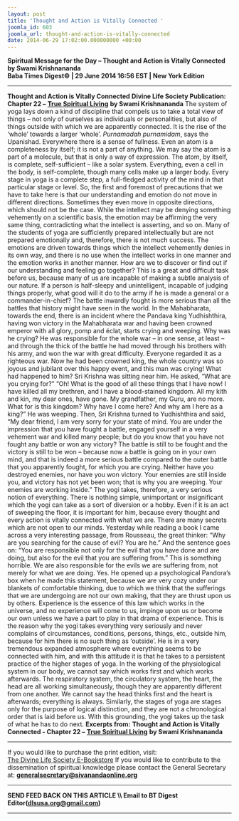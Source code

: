 ```yaml
---
layout: post
title: 'Thought and Action is Vitally Connected '
joomla_id: 603
joomla_url: thought-and-action-is-vitally-connected
date: 2014-06-29 17:02:00.000000000 +00:00
---
```

**Spiritual Message for the Day – Thought and Action is Vitally Connected by Swami Krishnananda**  
**Baba Times Digest© | 29 June 2014 16:56 EST | New York Edition**
* * *  
**Thought and Action is Vitally Connected**
**Divine Life Society Publication: Chapter 22 –** [**True Spiritual Living**](http://www.swami-krishnananda.org/living/living_22.html) **by Swami Krishnananda**
The system of yoga lays down a kind of discipline that compels us to take a total view of things – not only of ourselves as individuals or personalities, but also of things outside with which we are apparently connected.
It is the rise of the ‘whole’ towards a larger ‘whole’. _Purnamadah purnamidam_, says the Upanishad. Everywhere there is a sense of fullness. Even an atom is a completeness by itself; it is not a part of anything. We may say the atom is a part of a molecule, but that is only a way of expression. The atom, by itself, is complete, self-sufficient – like a solar system. Everything, even a cell in the body, is self-complete, though many cells make up a larger body. Every stage in yoga is a complete step, a full-fledged activity of the mind in that particular stage or level.
So, the first and foremost of precautions that we have to take here is that our understanding and emotion do not move in different directions. Sometimes they even move in opposite directions, which should not be the case. While the intellect may be denying something vehemently on a scientific basis, the emotion may be affirming the very same thing, contradicting what the intellect is asserting, and so on. Many of the students of yoga are sufficiently prepared intellectually but are not prepared emotionally and, therefore, there is not much success. The emotions are driven towards things which the intellect vehemently denies in its own way, and there is no use when the intellect works in one manner and the emotion works in another manner.
How are we to discover or find out if our understanding and feeling go together? This is a great and difficult task before us, because many of us are incapable of making a subtle analysis of our nature. If a person is half-sleepy and unintelligent, incapable of judging things properly, what good will it do to the army if he is made a general or a commander-in-chief? The battle inwardly fought is more serious than all the battles that history might have seen in the world.
In the Mahabharata, towards the end, there is an incident where the Pandava king Yudhishthira, having won victory in the Mahabharata war and having been crowned emperor with all glory, pomp and éclat, starts crying and weeping. Why was he crying? He was responsible for the whole war – in one sense, at least – and through the thick of the battle he had moved through his brothers with his army, and won the war with great difficulty. Everyone regarded it as a righteous war. Now he had been crowned king, the whole country was so joyous and jubilant over this happy event, and this man was crying! What had happened to him? Sri Krishna was sitting near him. He asked, “What are you crying for?” “Oh! What is the good of all these things that I have now! I have killed all my brethren, and I have a blood-stained kingdom. All my kith and kin, my dear ones, have gone. My grandfather, my Guru, are no more. What for is this kingdom? Why have I come here? And why am I here as a king?” He was weeping. Then, Sri Krishna turned to Yudhishthira and said, “My dear friend, I am very sorry for your state of mind. You are under the impression that you have fought a battle, engaged yourself in a very vehement war and killed many people; but do you know that you have not fought any battle or won any victory? The battle is still to be fought and the victory is still to be won – because now a battle is going on in your own mind, and that is indeed a more serious battle compared to the outer battle that you apparently fought, for which you are crying. Neither have you destroyed enemies, nor have you won victory. Your enemies are still inside you, and victory has not yet been won; that is why you are weeping. Your enemies are working inside.”
The yogi takes, therefore, a very serious notion of everything. There is nothing simple, unimportant or insignificant which the yogi can take as a sort of diversion or a hobby. Even if it is an act of sweeping the floor, it is important for him, because every thought and every action is vitally connected with what we are.
There are many secrets which are not open to our minds. Yesterday while reading a book I came across a very interesting passage, from Rousseau, the great thinker: “Why are you searching for the cause of evil? You are he.” And the sentence goes on: “You are responsible not only for the evil that you have done and are doing, but also for the evil that you are suffering from.” This is something horrible. We are also responsible for the evils we are suffering from, not merely for what we are doing. Yes. He opened up a psychological Pandora’s box when he made this statement, because we are very cozy under our blankets of comfortable thinking, due to which we think that the sufferings that we are undergoing are not our own making, that they are thrust upon us by others. Experience is the essence of this law which works in the universe, and no experience will come to us, impinge upon us or become our own unless we have a part to play in that drama of experience.
This is the reason why the yogi takes everything very seriously and never complains of circumstances, conditions, persons, things, etc., outside him, because for him there is no such thing as ‘outside’. He is in a very tremendous expanded atmosphere where everything seems to be connected with him, and with this attitude it is that he takes to a persistent practice of the higher stages of yoga.
In the working of the physiological system in our body, we cannot say which works first and which works afterwards. The respiratory system, the circulatory system, the heart, the head are all working simultaneously, though they are apparently different from one another. We cannot say the head thinks first and the heart is afterwards; everything is always. Similarly, the stages of yoga are stages only for the purpose of logical distinction, and they are not a chronological order that is laid before us. With this grounding, the yogi takes up the task of what he has to do next.
**Excerpts from:**
**Thought and Action is Vitally Connected - Chapter 22 –** [**True Spiritual Living**](http://www.swami-krishnananda.org/living/living_22.html) **by Swami Krishnananda**
* * *  
If you would like to purchase the print edition, visit:   
[The Divine Life Society E-Bookstore](http://www.dlshq.org/download/download.htm)
If you would like to contribute to the dissemination of spiritual knowledge please contact the General Secretary at:
[**generalsecretary@sivanandaonline.org**](mailto:generalsecretary@sivanandaonline.org?subject=Contribution%20to%20Dissemination%20of%20Spiritual%20Knowledge)
* * *
**SEND FEED BACK ON THIS ARTICLE \\\ Email to BT Digest Editor[](mailto:dlsusa.org@gmail.com?subject=DLS%20Posts)(dlsusa.org@gmail.com)**
* * *
  
